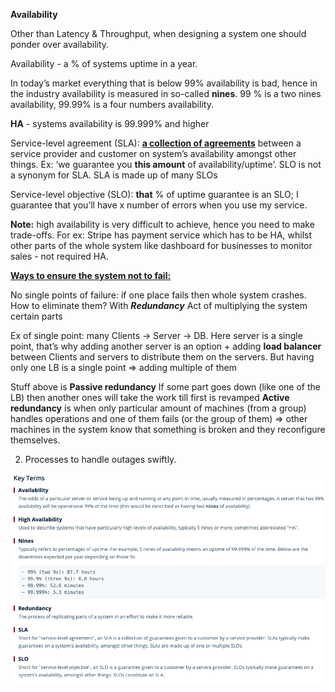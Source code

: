 **Availability**

Other than Latency & Throughput, when designing a system one should ponder over availability. 

Availability - a % of systems uptime in a year.

In today’s market everything that is below 99% availability is bad, hence in the industry availability is measured in so-called **nines**. 99 % is a two nines availability, 99.99% is a four numbers availability.

**HA** - systems availability is 99.999% and higher

Service-level agreement (SLA): <ins>**a collection of agreements**</ins> between a service provider and customer on system’s availability amongst other things. Ex: ‘we guarantee you **this amount** of availability/uptime’.
SLO is not a synonym for SLA. SLA is made up of many SLOs

Service-level objective (SLO): **that** % of uptime guarantee is an SLO; I guarantee that you’ll have x number of errors when you use my service.

**Note:** high availability is very difficult to achieve, hence you need to make trade-offs.
For ex: Stripe has payment service which has to be HA, whilst other parts of the whole system like dashboard for businesses to monitor sales - not required HA.

<ins>**Ways to ensure the system not to fail:**</ins>

No single points of failure: if one place fails then whole system crashes.
How to eliminate them? With <i>**Redundancy**</i>
Act of multiplying the system certain parts

Ex of single point: many Clients -> Server -> DB. Here server is a single point, that’s why adding another server is an option + adding **load balancer** between Clients and servers to distribute them on the servers. But having only one LB is a single point => adding multiple of them

Stuff above is **Passive redundancy** 
If some part goes down (like one of the LB) then another ones will take the work till first is revamped
**Active redundancy** is when only particular amount of machines (from a group) handles operations and one of them fails (or the group of them) => other machines in the system know that something is broken and they reconfigure themselves.

2. Processes to handle outages swiftly.

![Alt text](ImageRepo/Availability.png?raw=true)
